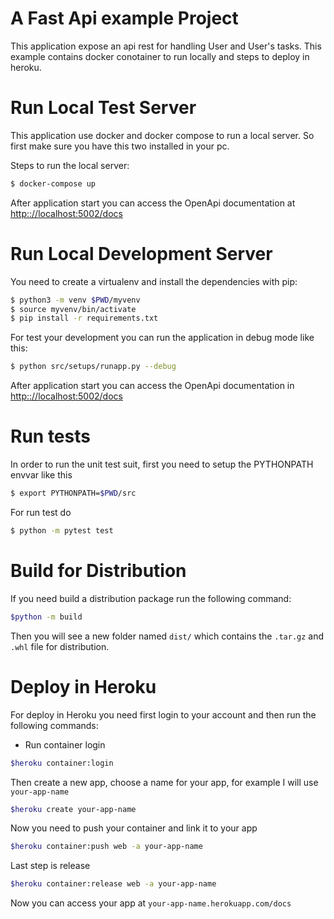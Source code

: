 # A Fast Api example Project
This application expose an api rest for handling User and User's tasks.
This example contains docker conotainer to run locally and steps to deploy in heroku.

# Run Local Test Server
This application use docker and docker compose to run a local server. So first make sure you
have this two installed in your pc.

Steps to run the local server:

```bash
$ docker-compose up
```
After application start you can access the OpenApi documentation at [http:://localhost:5002/docs](http://localhost:5002/docs)

# Run Local Development Server

You need to create a virtualenv and install the dependencies with pip:
```bash
$ python3 -m venv $PWD/myvenv
$ source myvenv/bin/activate
$ pip install -r requirements.txt
```

For test your development you can run the application in debug mode like this:

```bash
$ python src/setups/runapp.py --debug
```
 After application start you can access the OpenApi documentation in [http:://localhost:5002/docs](http://localhost:5002/docs)
 
 # Run tests
 In order to run the unit test suit, first you need to setup the PYTHONPATH envvar like this
 
```bash
$ export PYTHONPATH=$PWD/src
```
For run test do
```bash
$ python -m pytest test
```
# Build for Distribution
If you need build a distribution package run the following command:
```bash
$python -m build
``` 
Then you will see a new folder named `dist/` which contains the `.tar.gz` and `.whl` file for
distribution.

# Deploy in Heroku

For deploy in Heroku you need first login to your account and then run the following commands:

- Run container login
```bash
$heroku container:login
```
Then create a new app, choose a name for your app, for example I will use `your-app-name`

```bash
$heroku create your-app-name
```
Now you need to push your container and link it to your app
```bash
$heroku container:push web -a your-app-name
```
Last step is release 
```bash
$heroku container:release web -a your-app-name
```
Now you can access your app at `your-app-name.herokuapp.com/docs`


